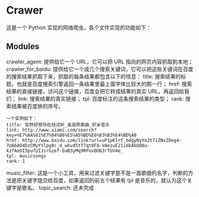 # Crawer

这是一个 Python 实现的网络爬虫，各个文件实现的功能如下：

## Modules
crawler_agent: 提供给它一个 URL，它可以把 URL 指向的网页内容抓取到本地；
crawler_for_baidu: 提供给它一个或几个搜索关键词，它可以把这些关键词在百度的搜索结果抓取下来，抓取的每条结果都包含以下的信息：
    title: 搜索结果的标题，也就是百度搜索引擎返回一条结果里最上面字体比较大的那一行；
    href: 搜索结果的直接链接，访问这个链接，百度会把它转成结果的真实 URL，再返回给我们；
    link: 搜索结果的真实链接；
    tpl: 百度标注的这条搜索结果的类型；
    rank: 搜索结果被百度排的序号。

    一个实例如下：
    title: 突然好想你在线试听_高音质歌曲_虾米音乐
    link: http://www.xiami.com/search?key=%E7%AA%81%E7%84%B6%E5%A5%BD%E6%83%B3%E4%BD%A0
    href: http://www.baidu.com/link?url=uP1pKlrf_bdgyNyYe3t7iZNsZOeg4-7UA6AO4DzCMyYYlpg8c_d_wbvd5tT7qt8F8-VAezuE21i6bAbQ08u-kzfAeOI3pufUIJirGzef-baB3yMq9RPuvDD63rTGV4e_
    tpl: musicsongs
    rank: 1
music_filter: 这是一个小工具，用来过滤关键字是不是一首歌曲的名字，判断的方法是把关键字提交给百度，如果返回的前五个结果有 tpl 是音乐的，就认为这个关键字是歌名。
topic_search: 还未完成

